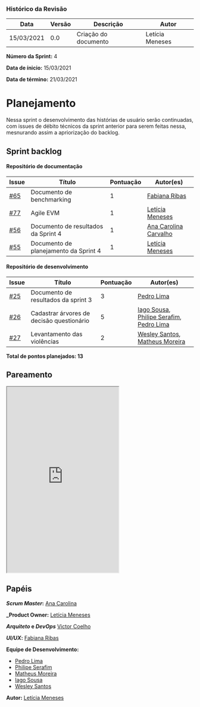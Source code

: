 ### Histórico da Revisão
| Data | Versão | Descrição | Autor |
|---|---|---|---|
| 15/03/2021| 0.0 |Criação do documento | Letícia Meneses |


**Número da Sprint:** 4

**Data de ínicio:** 15/03/2021

**Data de término:** 21/03/2021

# **Planejamento**
Nessa sprint o desenvolvimento das histórias de usuário serão continuadas, com issues de débito técnicos da sprint anterior para serem feitas nessa, mesnurando assim a apriorização do backlog.

## Sprint backlog

#### Repositório de documentação

| Issue | Título | Pontuação | Autor(es) |
|---|---|---|---|
|[#65](https://github.com/fga-eps-mds/2020.2-Violeta-Documentacao/issues/65)| Documento de benchmarking | 1 | [Fabiana Ribas](https://github.com/FabianaRibas) |
|[#77](https://github.com/fga-eps-mds/2020.2-Violeta-Documentacao/issues/77)| Agile EVM | 1 | [Letícia Meneses](https://github.com/mbslet) |
|[#56](https://github.com/fga-eps-mds/2020.2-Violeta-Documentacao/issues/56)| Documento de resultados da Sprint 4 | 1 | [Ana Carolina Carvalho](https://github.com/anacarolcs) |
|[#55](https://github.com/fga-eps-mds/2020.2-Violeta-Documentacao/issues/55)| Documento de planejamento da Sprint 4 | 1 | [Letícia Meneses](https://github.com/mbslet) |


#### Repositório de desenvolvimento

| Issue | Título | Pontuação | Autor(es) |
|---|---|---|---|
|[#25](https://github.com/fga-eps-mds/2020.2-violeta-desenvolvimento/issues/25)| Documento de resultados da sprint 3 | 3 |[Pedro Lima](https://github.com/PedroLimass) |
|[#26](https://github.com/fga-eps-mds/2020.2-violeta-desenvolvimento/issues/26)| Cadastrar árvores de decisão questionário | 5 | [Iago Sousa](https://github.com/iasousa), [Philipe Serafim](https://github.com/philipeserafim), [Pedro Lima](https://github.com/pedrolimass) |
|[#27](https://github.com/fga-eps-mds/2020.2-violeta-desenvolvimento/issues/27)| Levantamento das violências | 2 | [Wesley Santos](https://github.com/wesleysantos00), [Matheus Moreira](https://github.com/mateus-lm) |

<b>Total de pontos planejados: 13</b>

## Pareamento

<iframe weidth="100%" height="500" src="https://docs.google.com/spreadsheets/d/e/2PACX-1vSUvF3lwINiA2gmoZeLfAFfI-sgInnqEVf4oq7nkh3joRHfGQgwIc63ij0wCB5oJzGtZirY3eT-hLjK/pubhtml?gid=1221651040&amp;single=true&amp;widget=true&amp;headers=false"></iframe>


## Papéis

**_Scrum Master_:** [Ana Carolina](https://github.com/anacarolcs)

**_Product Owner:** [Letícia Meneses](https://github.com/mbslet)

**_Arquiteto_ e _DevOps_** [Victor Coelho](https://github.com/victorhdcoelho)

**_UI/UX_:** [Fabiana Ribas](https://github.com/FabianaRibas)

**Equipe de Desenvolvimento:**

- [Pedro Lima](https://github.com/pedrolimass)
- [Philipe Serafim](https://github.com/philipeserafim)
- [Matheus Moreira](https://github.com/mateus-lm)
- [Iago Sousa](https://github.com/iasousa)
- [Wesley Santos](https://github.com/wesleysantos00)

**Autor:** [Letícia Meneses](https://github.com/mbslet)

